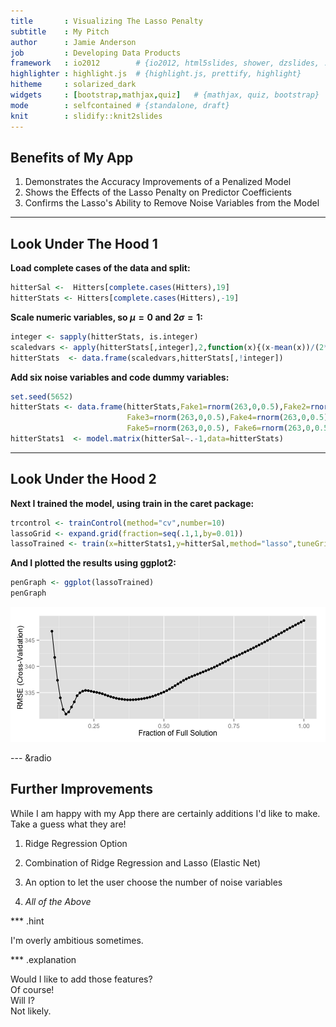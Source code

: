 ```yaml
---
title       : Visualizing The Lasso Penalty
subtitle    : My Pitch
author      : Jamie Anderson
job         : Developing Data Products
framework   : io2012        # {io2012, html5slides, shower, dzslides, ...}
highlighter : highlight.js  # {highlight.js, prettify, highlight}
hitheme     : solarized_dark
widgets     : [bootstrap,mathjax,quiz]   # {mathjax, quiz, bootstrap}
mode        : selfcontained # {standalone, draft}
knit        : slidify::knit2slides
---
```


## Benefits of My App

1. Demonstrates the Accuracy Improvements of a Penalized Model
2. Shows the Effects of the Lasso Penalty on Predictor Coefficients
3. Confirms the Lasso's Ability to Remove Noise Variables from the Model <br>

--- 

## Look Under The Hood 1

**Load complete cases of the data and split:**

```r
hitterSal <-  Hitters[complete.cases(Hitters),19]
hitterStats <- Hitters[complete.cases(Hitters),-19] 
```

**Scale numeric variables, so $\mu=0$ and $2\sigma=1$:**

```r
integer <- sapply(hitterStats, is.integer)
scaledvars <- apply(hitterStats[,integer],2,function(x){(x-mean(x))/(2*sd(x))})
hitterStats  <- data.frame(scaledvars,hitterStats[,!integer])
```
**Add six noise variables and code dummy variables:**

```r
set.seed(5652)
hitterStats <- data.frame(hitterStats,Fake1=rnorm(263,0,0.5),Fake2=rnorm(263,0,0.5),
                          Fake3=rnorm(263,0,0.5),Fake4=rnorm(263,0,0.5), 
                          Fake5=rnorm(263,0,0.5), Fake6=rnorm(263,0,0.5))
hitterStats1  <- model.matrix(hitterSal~.-1,data=hitterStats)
```

---
## Look Under the Hood 2
**Next I trained the model, using train in the caret package:**

```r
trcontrol <- trainControl(method="cv",number=10)
lassoGrid <- expand.grid(fraction=seq(.1,1,by=0.01))
lassoTrained <- train(x=hitterStats1,y=hitterSal,method="lasso",tuneGrid=lassoGrid,trControl=trcontrol)
```
**And I plotted the results using ggplot2:**

```r
penGraph <- ggplot(lassoTrained)
penGraph
```

![plot of chunk unnamed-chunk-6](figure/unnamed-chunk-6.png) 

--- &radio
## Further Improvements
While I am happy with my App there are certainly additions I'd like to make. <br>
Take a guess what they are!

1. Ridge Regression Option

2. Combination of Ridge Regression and Lasso (Elastic Net)

3. An option to let the user choose the number of noise variables

4. _All of the Above_

*** .hint

I'm overly ambitious sometimes.

*** .explanation

Would I like to add those features? <br> Of course! <br> Will I? <br> Not likely. 




